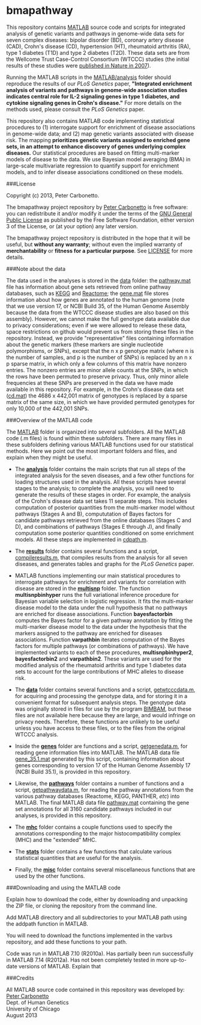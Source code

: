 bmapathway
==========

This repository contains [MATLAB](www.mathworks.com/products/matlab)
source code and scripts for integrated analysis of genetic variants
and pathways in genome-wide data sets for seven complex diseases:
bipolar disorder (BD), coronary artery disease (CAD), Crohn's disease
(CD), hypertension (HT), rheumatoid arthritis (RA), type 1 diabetes
(T1D) and type 2 diabetes (T2D). These data sets are from the Wellcome
Trust Case-Control Consortium (WTCCC) studies (the initial results of
these studies were
[published in Nature in 2007](http://dx.doi.org/10.1038/nature05911)).

Running the MATLAB scripts in the [MATLAB/analysis](MATLAB/analysis)
folder should reproduce the results of our *PLoS Genetics* paper,
**"Integrated enrichment analysis of variants and pathways in
genome-wide association studies indicates central role for IL-2
signaling genes in type 1 diabetes, and cytokine signaling genes in
Crohn's disease."** For more details on the methods used, please
consult the *PLoS Genetics* paper.

This repository also contains MATLAB code implementing statistical
procedures to (1) interrogate support for enrichment of disease
associations in genome-wide data; and (2) map genetic variants
associated with disease risk. The mapping **prioritizes genetic
variants assigned to enriched gene sets, in an attempt to enhance
discovery of genes underlying complex diseases.** Our statistical
procedures are based on fitting multi-marker models of disease to the
data. We use Bayesian model averaging (BMA) in large-scale
multivariate regression to quantify support for enrichment models, and
to infer disease associations conditioned on these models.

###License

Copyright (c) 2013, Peter Carbonetto.

The bmapathway project repository by
[Peter Carbonetto](http://github.com/pcarbo) is free software: you can
redistribute it and/or modify it under the terms of the
[GNU General Public License](http://www.gnu.org/licenses/gpl.html)
as published by the Free Software Foundation, either
version 3 of the License, or (at your option) any later version.

The bmapathway project repository is distributed in the hope that it
will be useful, but **without any warranty**; without even the implied
warranty of **merchantability** or **fitness for a particular
purpose**. See [LICENSE](LICENSE) for more details.

###Note about the data

The data used in the analyses is stored in the [data](data) folder:
the [pathway.mat](data/pathway.mat) file has information about gene
sets retrieved from online pathway databases, such as
[KEGG](http://www.genome.jp/kegg) and
[Reactome](http://www.reactome.org); the [gene.mat](data/gene.mat)
file stores information about how genes are annotated to the human
genome (note that we use version 17, or NCBI Build 35, of the Human
Genome Assembly because the data from the WTCCC disease studies are
also based on this assembly). However, we cannot make the full
genotype data available due to privacy considerations; even if we were
allowed to release these data, space restrictions on github would
prevent us from storing these files in the repository. Instead, we
provide "representative" files containing information about the
genetic markers (these markers are single nucleotide polymorphisms, or
SNPs), except that the n x p genotype matrix (where n is the number of
samples, and p is the number of SNPs) is replaced by an n x p sparse
matrix, in which only a few columns of this matrix have nonzero
entries. The nonzero entries are minor allele counts at the SNPs, in
which the rows have been permuted to preserve privacy. Thus, only
minor allele frequencies at these SNPs are preserved in the data we
have made available in this repository. For example, in the Crohn's
disease data set ([cd.mat](data/cd.mat)) the 4686 x 442,001 matrix of
genotypes is replaced by a sparse matrix of the same size, in which we
have provided permuted genotypes for only 10,000 of the 442,001 SNPs.

###Overview of the MATLAB code

The [MATLAB](MATLAB) folder is organized into several subfolders. All
the MATLAB code (.m files) is found within these subfolders. There are
many files in these subfolders defining various MATLAB functions used
for our statistical methods. Here we point out the most important
folders and files, and explain when they might be useful.

+ The **[analysis](MATLAB/analysis)** folder contains the main scripts
  that run all steps of the integrated analysis for the seven
  diseases, and a few other functions for loading structures used in
  the analysis. All these scripts have several stages to the analysis;
  to complete the analysis, you will need to generate the results of
  these stages in order. For example, the analysis of the Crohn's
  disease data set takes 11 separate steps. This includes computation
  of posterior quantities from the multi-marker model without pathways
  (Stages A and B), compututation of Bayes factors for candidate
  pathways retrieved from the online databases (Stages C and D), and
  combinations of pathways (Stages E through J), and finally
  computation some posterior quantities conditioned on some enrichment
  models. All these steps are implemented in
  [cdpath.m](MATLAB/analysis/cdpath.m).

+ The **[results](MATLAB/results)** folder contains several functions
  and a script, [compileresults.m](MATLAB/results/compileresults.m),
  that compiles results from the analysis for all seven diseases, and
  generates tables and graphs for the *PLoS Genetics* paper.

+ MATLAB functions implementing our main statistical procedures to
  interrogate pathways for enrichment and variants for correlation
  with disease are stored in the **[multisnp](MATLAB/multisnp)**
  folder. The function **multisnpbinhyper** runs the full variational
  inference procedure for Bayesian variable selection in logistic
  regression. It fits the multi-marker disease model to the data under
  the null hypothesis that no pathways are enriched for disease
  associations. Function **bayesfactorbin** computes the Bayes factor
  for a given pathway annotation by fitting the multi-marker disease
  model to the data under the hypothesis that the markers assigned to
  the pathway are enriched for diseases associations. Function
  **varpathbin** iterates computation of the Bayes factors for
  multiple pathways (or combinations of pathways). We have implemented
  variants to each of these procedures, **multisnpbinhyper2**,
  **bayesfactorbin2** and **varpathbin2**. These variants are used for
  the modified analysis of the rheumatoid arthritis and type 1
  diabetes data sets to account for the large contributions of MHC
  alleles to disease risk.

+ The **[data](MATLAB/data)** folder contains several functions and a
  script, [getwtcccdata.m](MATLAB/data/getwtcccdata.m), for acquiring
  and processing the genotype data, and for storing it in a convenient
  format for subsequent analysis steps. The genotype data was
  originally stored in files for use by the program
  [BIMBAM](http://www.bcm.edu/cnrc/mcmcmc/index.cfm?pmid=18981), but
  these files are not available here because they are large, and would
  infringe on privacy needs. Therefore, these functions are unlikely
  to be useful unless you have access to these files, or to the files
  from the original WTCCC analysis.

+ Inside the **[genes](MATLAB/genes)** folder are functions and a
  script, [getgenedata.m](MATLAB/genes/getgenedata.m), for reading
  gene information files into MATLAB. The MATLAB data file
  [gene_35.1.mat](data/gene_35.1.mat) generated by this script,
  containing information about genes corresponding to version 17 of
  the Human Genome Assembly 17 (NCBI Build 35.1), is provided in this
  repository.

+ Likewise, the **[pathways](MATLAB/pathways)** folder contains a
  number of functions and a script,
  [getpathwaydata.m](MATLAB/pathways), for reading the pathway
  annotations from the various pathway databases (Reactome, KEGG,
  PANTHER, *etc*) into MATLAB. The final MATLAB data file
  [pathway.mat](data/pathway.mat) containing the gene set annotations
  for all 3160 candidate pathways included in our analyses, is
  provided in this repository.

+ The **[mhc](MATLAB/mhc)** folder contains a couple functions used to
  specify the annotations corresponding to the major
  histocompatibility complex (MHC) and the "extended" MHC.

+ The **[stats](MATLAB/stats)** folder contains a few functions that
  calculate various statistical quantities that are useful for the
  analysis.

+ Finally, the **[misc](MATLAB/misc)** folder contains several
  miscellaneous functions that are used by the other functions.

###Downloading and using the MATLAB code

Explain how to download the code, either by downloading and unpacking
the ZIP file, or cloning the repository from the command line.

Add MATLAB directory and all subdirectories to your MATLAB path using
the addpath function in MATLAB.

You will need to download the functions implemented in the varbvs
repository, and add these functions to your path.

Code was run in MATLAB 7.10 (R2010a). Has partially been run
successfully in MATLAB 7.14 (R2012a). Has not been completely tested
in more up-to-date versions of MATLAB. Explain that 

###Credits

All MATLAB source code contained in this repository was developed by:<br>
[Peter Carbonetto](http://www.cs.ubc.ca/spider/pcarbo)<br>
Dept. of Human Genetics<br>
University of Chicago<br>
August 2013
